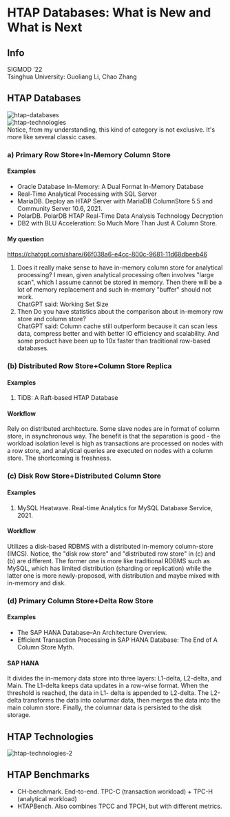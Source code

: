 # HTAP Databases: What is New and What is Next
## Info
SIGMOD ’22  
Tsinghua University: Guoliang Li, Chao Zhang
## HTAP Databases
![htap-databases](https://github.com/vinland-avalon/Readings/blob/main/images/htap-databases.png?raw=true)  
![htap-technologies](https://github.com/vinland-avalon/Readings/blob/main/images/htap-technologies.png?raw=true)  
Notice, from my understanding, this kind of category is not exclusive. It's more like several classic cases.
### a) Primary Row Store+In-Memory Column Store
#### Examples
- Oracle Database In-Memory: A Dual Format In-Memory Database
- Real-Time Analytical Processing with SQL Server
- MariaDB. Deploy an HTAP Server with MariaDB ColumnStore 5.5 and Community Server 10.6, 2021.
- PolarDB. PolarDB HTAP Real-Time Data Analysis Technology Decryption
- DB2 with BLU Acceleration: So Much More Than Just A Column Store.
#### My question
https://chatgpt.com/share/66f038a6-e4cc-800c-9681-11d68dbeeb46
1. Does it really make sense to have in-memory column store for analytical processing? I mean, given analytical processing often involves "large scan", which I assume cannot be stored in memory. Then there will be a lot of memory replacement and such in-memory "buffer" should not work.  
ChatGPT said: Working Set Size
2. Then Do you have statistics about the comparison about in-memory row store and column store?  
ChatGPT said: Column cache still outperform because it can scan less data, compress better and with better IO efficiency and scalability. And some product have been up to 10x faster than traditional row-based databases.
### (b) Distributed Row Store+Column Store Replica
#### Examples
1. TiDB: A Raft-based HTAP Database
#### Workflow
Rely on distributed architecture. Some slave nodes are in format of column store, in asynchronous way. The benefit is that the separation is good - the workload isolation level is high as transactions are processed on nodes with a row store, and analytical queries are executed on nodes with a column store. The shortcoming is freshness.
### (c) Disk Row Store+Distributed Column Store
#### Examples
1. MySQL Heatwave. Real-time Analytics for MySQL Database Service, 2021.
#### Workflow
Utilizes a disk-based RDBMS with a distributed in-memory column-store (IMCS). Notice, the "disk row store" and "distributed row store" in (c) and (b) are different. The former one is more like traditional RDBMS such as MySQL, which has limited distribution (sharding or replication) while the latter one is more newly-proposed, with distribution and maybe mixed with in-memory and disk.
### (d) Primary Column Store+Delta Row Store
#### Examples
- The SAP HANA Database–An Architecture Overview. 
- Efficient Transaction Processing in SAP HANA Database: The End of A Column Store Myth.
#### SAP HANA
It divides the in-memory data store into three layers: L1-delta, L2-delta, and Main. The L1-delta keeps data updates in a row-wise format. When the threshold is reached, the data in L1- delta is appended to L2-delta. The L2-delta transforms the data into columnar data, then merges the data into the main column store. Finally, the columnar data is persisted to the disk storage.

## HTAP Technologies
![htap-technologies-2](https://github.com/vinland-avalon/Readings/blob/main/images/htap-technologies-2.png?raw=true)  

## HTAP Benchmarks
- CH-benchmark. End-to-end. TPC-C (transaction workload) + TPC-H (analytical workload) 
- HTAPBench. Also combines TPCC and TPCH, but with different metrics.



